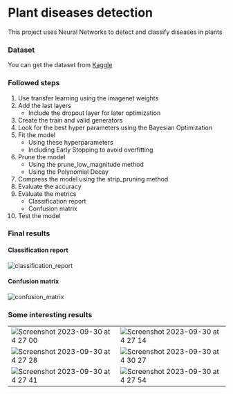 # Plant diseases detection

This project uses Neural Networks to detect and classify diseases in plants

### Dataset
You can get the dataset from [Kaggle](https://www.kaggle.com/datasets/vipoooool/new-plant-diseases-dataset)

### Followed steps
1. Use transfer learning using the imagenet weights
2. Add the last layers
   * Include the dropout layer for later optimization
3. Create the train and valid generators
4. Look for the best hyper parameters using the Bayesian Optimization
5. Fit the model
   * Using these hyperparameters
   * Including Early Stopping to avoid overfitting
6. Prune the model
   * Using the prune_low_magnitude method
   * Using the Polynomial Decay
7. Compress the model using the strip_pruning method
8. Evaluate the accuracy
9. Evaluate the metrics
   * Classification report
   * Confusion matrix
10. Test the model

### Final results
#### Classification report
![classification_report](https://github.com/LeonSilva15/plant-diseases-detection/assets/36859776/1a24753b-3850-4680-9575-236e1ef8d7ab)

#### Confusion matrix
![confusion_matrix](https://github.com/LeonSilva15/plant-diseases-detection/assets/36859776/e5f9d399-2711-4be1-b6d5-7b157c27fd52)


### Some interesting results
|  |  |
|--|--|
| ![Screenshot 2023-09-30 at 4 27 00](https://github.com/LeonSilva15/plant-diseases-detection/assets/36859776/c1cf2672-4ad1-4a5e-904c-c25204ebb219) | ![Screenshot 2023-09-30 at 4 27 14](https://github.com/LeonSilva15/plant-diseases-detection/assets/36859776/8681d2f7-fead-40aa-a7d4-35e919eba38e) |
| ![Screenshot 2023-09-30 at 4 27 28](https://github.com/LeonSilva15/plant-diseases-detection/assets/36859776/d5a9e381-1d5a-4a43-90b0-44a77be6a0a2) | ![Screenshot 2023-09-30 at 4 30 27](https://github.com/LeonSilva15/plant-diseases-detection/assets/36859776/da0169be-f90e-4d69-b86d-d85a433ba167) |
| ![Screenshot 2023-09-30 at 4 27 41](https://github.com/LeonSilva15/plant-diseases-detection/assets/36859776/f00d1732-d675-42cc-abb2-44b7bd4ab6e0) | ![Screenshot 2023-09-30 at 4 27 54](https://github.com/LeonSilva15/plant-diseases-detection/assets/36859776/80d27849-3521-4294-ae92-d43cfd6fdf8a) |
